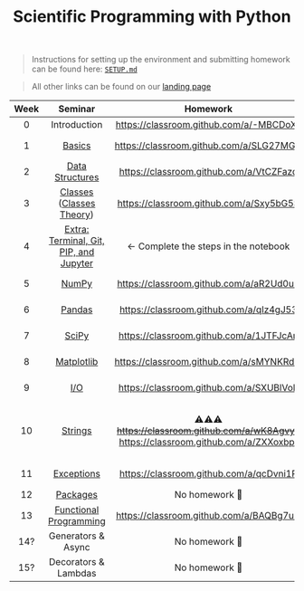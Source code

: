 <h1 align="center">Scientific Programming with Python</h1>
<!-- <p align="center"><b>For the Scientific Programming with Python course</b></p> -->

<br>

> Instructions for setting up the environment and submitting homework can be found here: [`SETUP.md`](SETUP.md)

> All other links can be found on our [landing page](https://silly-antique-c08.notion.site/Python-2024-CUB-1004177ba1ef80c78a93c593356c7333)


<table align="center">
	<thead>
		<tr>
			<th>
				Week
			</th>
			<th>
				Seminar
			</th>
			<th>
				Homework
			</th>
			<th>
				Deadline
			</th>
		</tr>
	</thead>
	<tbody align="center">
		<tr>
			<td>0</td>
			<td>Introduction</td>
			<td><a href="https://classroom.github.com/a/-MBCDoXa">https://classroom.github.com/a/-MBCDoXa</a></td>
			<td>⸺</td>
		</tr>
		<tr>
			<td>1</td>
			<td><a href="Week 01 — Basics.md">Basics</a></td>
			<td><a href="https://classroom.github.com/a/SLG27MGQ">https://classroom.github.com/a/SLG27MGQ</a></td>
			<td>October 7, 23:59</td>
		</tr>
		<tr>
			<td>2</td>
			<td><a href="Week 02 — Data Structures.md">Data Structures</a></td>
			<td><a href="https://classroom.github.com/a/VtCZFazd">https://classroom.github.com/a/VtCZFazd</a></td>
			<td>October 4, 23:59</td>
		</tr>
		<tr>
			<td>3</td>
			<td><a href="Week 03 — Classes.md">Classes</a> (<a href="Week 03 — Classes Theory.md">Classes Theory</a>)</td>
			<td><a href="https://classroom.github.com/a/Sxy5bG5S">https://classroom.github.com/a/Sxy5bG5S</a></td>
			<td>October 11, 23:59</td>
		</tr>
		<tr>
			<td>4</td>
			<td>
				<a href="https://github.com/Python-Homeworks-CUB/Extra-Tools-Seminar/blob/main/week_extra_tools.ipynb">
					Extra:
					<br>
					Terminal, Git, PIP, and Jupyter
				</a>
			</td>
			<td>← Complete the steps in the notebook</td>
			<td>⸺</td>
		</tr>
		<tr>
			<td>5</td>
			<td><a href="Week 05 — NumPy.md">NumPy</a></td>
			<td><a href="https://classroom.github.com/a/aR2Ud0u9">https://classroom.github.com/a/aR2Ud0u9</a></td>
			<td>October 23, 23:59</td>
		</tr>
		<tr>
			<td>6</td>
			<td><a href="Week 06 — Pandas.md">Pandas</a></td>
			<td><a href="https://classroom.github.com/a/qIz4gJ53">https://classroom.github.com/a/qIz4gJ53</a></td>
			<td>October 27, 23:59</td>
		</tr>
		<tr>
			<td>7</td>
			<td><a href="Week 07 — SciPy.md">SciPy</a></td>
			<td><a href="https://classroom.github.com/a/1JTFJcAn">https://classroom.github.com/a/1JTFJcAn</a></td>
			<td>October 31, 23:59</td>
		</tr>
		<tr>
			<td>8</td>
			<td><a href="Week 08 — Matplotlib.md">Matplotlib</a></td>
			<td><a href="https://classroom.github.com/a/sMYNKRdM">https://classroom.github.com/a/sMYNKRdM</a></td>
			<td>November 8, 23:59</td>
		</tr>
		<tr>
			<td>9</td>
			<td><a href="Week 09 — IO.md">I/O</a></td>
			<td><a href="https://classroom.github.com/a/SXUBlVoE">https://classroom.github.com/a/SXUBlVoE</a></td>
			<td>November 13, 23:59</td>
		</tr>
		<tr>
			<td>10</td>
			<td><a href="Week 10 — Strings.md">Strings</a></td>
			<td>
				⚠️⚠️⚠️
				<br>
				<s><a href="https://classroom.github.com/a/wK8AgvyE">https://classroom.github.com/a/wK8AgvyE</a></s>
				<br>
				<a href="https://classroom.github.com/a/ZXXoxbpf">https://classroom.github.com/a/ZXXoxbpf</a>
			</td>
			<td>
				⚠️⚠️⚠️
				<br>
				<s>November 26, 23:59</s>
				<br>
				December 07, 23:59
			</td>
		</tr>
		<tr>
			<td>11</td>
			<td><a href="Week 11 — Exceptions.md">Exceptions</a></td>
			<td><a href="https://classroom.github.com/a/qcDvni1P">https://classroom.github.com/a/qcDvni1P</a></td>
			<td>December 10, 23:59</td>
		</tr>
		<tr>
			<td>12</td>
			<td><a href="Week 12 — Packages.md">Packages</a></td>
			<td>No homework 🥳</td>
			<td>⸺</td>
		</tr>
		<tr>
			<td>13</td>
			<td><a href="Week 13 — Functional Programming.md">Functional Programming</a></td>
			<td><a href="https://classroom.github.com/a/BAQBg7uO">https://classroom.github.com/a/BAQBg7uO</a></td>
			<td>December 13, 23:59</td>
		</tr>
		<tr>
			<td>14?</td>
			<td>Generators & Async</td>
			<td>No homework 🥳</td>
			<td>⸺</td>
		</tr>
		<tr>
			<td>15?</td>
			<td>Decorators & Lambdas</td>
			<td>No homework 🥳</td>
			<td>⸺</td>
		</tr>
	</tbody>
</table>
